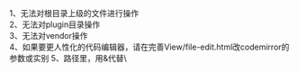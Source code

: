 1、无法对根目录上级的文件进行操作  
2、无法对plugin目录操作  
3、无法对vendor操作  
4、如果要更人性化的代码编辑器，请在完善View/file-edit.html改codemirror的参数或实别
5、路径里，用&代替\